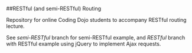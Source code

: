 ##RESTful (and semi-RESTful) Routing

Repository for online Coding Dojo students to accompany RESTful routing lecture.

See *semi-RESTful* branch for semi-RESTful example, and *RESTful* branch with RESTful example using jQuery to implement Ajax requests.
